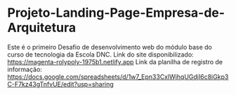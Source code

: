 # Projeto-Landing-Page-Empresa-de-Arquitetura
Este é o primeiro Desafio de desenvolvimento web do módulo base do curso de tecnologia da Escola DNC.
Link do site disponibilizado: https://magenta-rolypoly-1975b1.netlify.app
Link da planilha de registro de informação: https://docs.google.com/spreadsheets/d/1w7_Epn33CxlWjhqUGdjI6c8iGkp3C-F7kz43gTnfvUE/edit?usp=sharing

